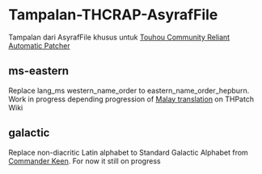 # Tampalan-THCRAP-AsyrafFile
Tampalan dari AsyrafFile khusus untuk [Touhou Community Reliant Automatic Patcher](https://github.com/thpatch/thcrap)

## ms-eastern
Replace lang_ms western_name_order to eastern_name_order_hepburn. Work in progress depending progression of [Malay translation](https://www.thpatch.net/wiki/Portal:Ms) on THPatch Wiki

## galactic
Replace non-diacritic Latin alphabet to Standard Galactic Alphabet from [Commander Keen](https://en.wikipedia.org/wiki/Commander_Keen). For now it still on progress
